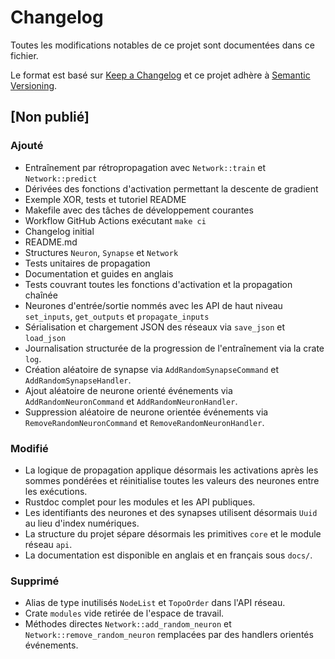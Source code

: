 # Changelog

Toutes les modifications notables de ce projet sont documentées dans ce fichier.

Le format est basé sur [Keep a Changelog](https://keepachangelog.com/en/1.1.0/)
et ce projet adhère à [Semantic Versioning](https://semver.org/spec/v2.0.0.html).

## [Non publié]
### Ajouté
- Entraînement par rétropropagation avec `Network::train` et `Network::predict`
- Dérivées des fonctions d'activation permettant la descente de gradient
- Exemple XOR, tests et tutoriel README
- Makefile avec des tâches de développement courantes
- Workflow GitHub Actions exécutant `make ci`
- Changelog initial
- README.md
- Structures `Neuron`, `Synapse` et `Network`
- Tests unitaires de propagation
- Documentation et guides en anglais
- Tests couvrant toutes les fonctions d'activation et la propagation chaînée
- Neurones d'entrée/sortie nommés avec les API de haut niveau `set_inputs`, `get_outputs` et `propagate_inputs`
- Sérialisation et chargement JSON des réseaux via `save_json` et `load_json`
- Journalisation structurée de la progression de l'entraînement via la crate `log`.
- Création aléatoire de synapse via `AddRandomSynapseCommand` et `AddRandomSynapseHandler`.
- Ajout aléatoire de neurone orienté événements via `AddRandomNeuronCommand` et
  `AddRandomNeuronHandler`.
- Suppression aléatoire de neurone orientée événements via `RemoveRandomNeuronCommand` et
  `RemoveRandomNeuronHandler`.
### Modifié
- La logique de propagation applique désormais les activations après les sommes pondérées et réinitialise toutes les valeurs des neurones entre les exécutions.
- Rustdoc complet pour les modules et les API publiques.
- Les identifiants des neurones et des synapses utilisent désormais `Uuid` au lieu d'index numériques.
- La structure du projet sépare désormais les primitives `core` et le module réseau `api`.
- La documentation est disponible en anglais et en français sous `docs/`.
### Supprimé
- Alias de type inutilisés `NodeList` et `TopoOrder` dans l'API réseau.
- Crate `modules` vide retirée de l'espace de travail.
- Méthodes directes `Network::add_random_neuron` et `Network::remove_random_neuron`
  remplacées par des handlers orientés événements.
